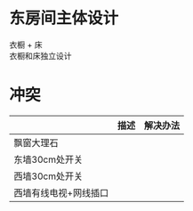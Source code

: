 # 东房间主体设计
衣橱 + 床  
衣橱和床独立设计

# 冲突
| |描述|解决办法|
|---|---|---|
|飘窗大理石| | |
|东墙30cm处开关| | |
|西墙30cm处开关|||
|西墙有线电视+网线插口|||

